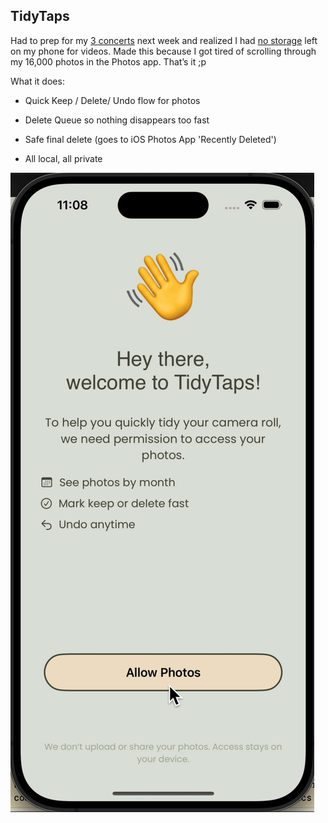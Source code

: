 ## **TidyTaps**

Had to prep for my <ins>3 concerts</ins>  next week and realized I had <ins>no storage</ins>  left on my phone for videos.
Made this because I got tired of scrolling through my 16,000 photos in the Photos app.
That’s it ;p

What it does:

- Quick Keep / Delete/ Undo flow for photos

- Delete Queue so nothing disappears too fast

- Safe final delete (goes to iOS Photos App 'Recently Deleted')

- All local, all private

![tidytapsgif](https://github.com/jpark534/TidyTaps/blob/main/tidytapsgif.gif)
